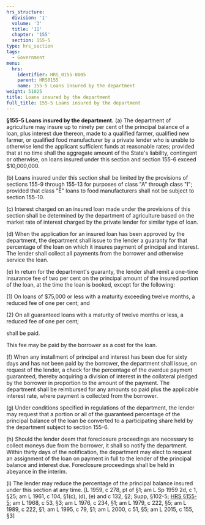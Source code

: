 ```yaml
---
hrs_structure:
  division: '1'
  volume: '3'
  title: '11'
  chapter: '155'
  section: 155-5
type: hrs_section
tags:
  - Government
menu:
  hrs:
    identifier: HRS_0155-0005
    parent: HRS0155
    name: 155-5 Loans insured by the department
weight: 51025
title: Loans insured by the department
full_title: 155-5 Loans insured by the department
---
```

**§155-5 Loans insured by the department.** (a) The department of agriculture may insure up to ninety per cent of the principal balance of a loan, plus interest due thereon, made to a qualified farmer, qualified new farmer, or qualified food manufacturer by a private lender who is unable to otherwise lend the applicant sufficient funds at reasonable rates; provided that at no time shall the aggregate amount of the State's liability, contingent or otherwise, on loans insured under this section and section 155-6 exceed $10,000,000.

(b) Loans insured under this section shall be limited by the provisions of sections 155-9 through 155-13 for purposes of class "A" through class "I"; provided that class "E" loans to food manufacturers shall not be subject to section 155-10.

(c) Interest charged on an insured loan made under the provisions of this section shall be determined by the department of agriculture based on the market rate of interest charged by the private lender for similar type of loan.

(d) When the application for an insured loan has been approved by the department, the department shall issue to the lender a guaranty for that percentage of the loan on which it insures payment of principal and interest. The lender shall collect all payments from the borrower and otherwise service the loan.

(e) In return for the department's guaranty, the lender shall remit a one-time insurance fee of two per cent on the principal amount of the insured portion of the loan, at the time the loan is booked, except for the following:

(1) On loans of $75,000 or less with a maturity exceeding twelve months, a reduced fee of one per cent; and

(2) On all guaranteed loans with a maturity of twelve months or less, a reduced fee of one per cent;

shall be paid.

This fee may be paid by the borrower as a cost for the loan.

(f) When any installment of principal and interest has been due for sixty days and has not been paid by the borrower, the department shall issue, on request of the lender, a check for the percentage of the overdue payment guaranteed, thereby acquiring a division of interest in the collateral pledged by the borrower in proportion to the amount of the payment. The department shall be reimbursed for any amounts so paid plus the applicable interest rate, where payment is collected from the borrower.

(g) Under conditions specified in regulations of the department, the lender may request that a portion or all of the guaranteed percentage of the principal balance of the loan be converted to a participating share held by the department subject to section 155-6.

(h) Should the lender deem that foreclosure proceedings are necessary to collect moneys due from the borrower, it shall so notify the department. Within thirty days of the notification, the department may elect to request an assignment of the loan on payment in full to the lender of the principal balance and interest due. Foreclosure proceedings shall be held in abeyance in the interim.

(i) The lender may reduce the percentage of the principal balance insured under this section at any time. [L 1959, c 278, pt of §1; am L Sp 1959 2d, c 1, §25; am L 1961, c 104, §1(c), (d), (e) and c 132, §2; Supp, §102-5; [HRS §155-5](/title-11/chapter-155/section-155-5/); am L 1968, c 53, §3; am L 1976, c 234, §1; am L 1979, c 222, §5; am L 1989, c 222, §1; am L 1995, c 79, §1; am L 2000, c 51, §5; am L 2015, c 155, §3]